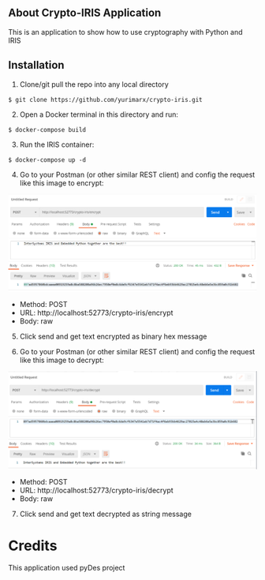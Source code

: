 
## About Crypto-IRIS Application
This is an application to show how to use cryptography with Python and IRIS

## Installation
1. Clone/git pull the repo into any local directory

```
$ git clone https://github.com/yurimarx/crypto-iris.git
```

2. Open a Docker terminal in this directory and run:

```
$ docker-compose build
```

3. Run the IRIS container:

```
$ docker-compose up -d 
```

4. Go to your Postman (or other similar REST client) and config the request like this image to encrypt:

![Request Encrypt messages](https://github.com/yurimarx/crypto-iris/raw/main/encrypt.png "Request Encrypt messages")

- Method: POST
- URL: http://localhost:52773/crypto-iris/encrypt 
- Body: raw

5. Click send and get text encrypted as binary hex message

6. Go to your Postman (or other similar REST client) and config the request like this image to decrypt:

![Request Decrypt messages](https://github.com/yurimarx/crypto-iris/raw/main/decrypt.png "Request Decrypt messages")

- Method: POST
- URL: http://localhost:52773/crypto-iris/decrypt 
- Body: raw

7. Click send and get text decrypted as string message


# Credits
This application used pyDes project
